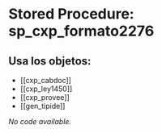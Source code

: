 # Stored Procedure: sp_cxp_formato2276

## Usa los objetos:
- [[cxp_cabdoc]]
- [[cxp_ley1450]]
- [[cxp_provee]]
- [[gen_tipide]]

*No code available.*
